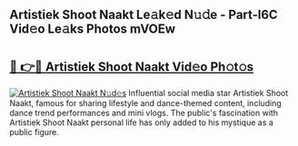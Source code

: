 ## Artistiek Shoot Naakt Le𝚊k𝚎d N𝚞𝚍e - Part-l6C Vid𝚎o Le𝚊ks Photos mVOEw

# <h2><a href="http://fb9vxl.evod.top/?m=Artistiek+Shoot+Naakt">🔗 👉🔴 Artistiek Shoot Naakt Vid𝚎o Ph𝚘t𝚘s</a></h2>

[![Artistiek Shoot Naakt N𝚞d𝚎s](https://i.imgur.com/8V9OHl7.gif)](http://fb9vxl.evod.top/?m=Artistiek+Shoot+Naakt)
Influential social media star Artistiek Shoot Naakt, famous for sharing lifestyle and dance-themed content, including dance trend performances and mini vlogs. The public's fascination with Artistiek Shoot Naakt personal life has only added to his mystique as a public figure. 

